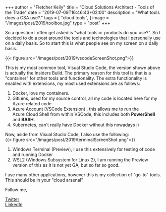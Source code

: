 +++
author = "Fletcher Kelly"
title = "Cloud Solutions Architect -  Tools of the Trade"
date = "2019-07-09T16:46:43+02:00"
description = "What tools does a CSA use?."
tags = [
    "cloud tools",
]
image = "/images/post/2019/toolbox.jpg"
type = "post"
+++

<!-- CANBEPUBLISHED -->

So a question I often get asked is "what tools or products do you use?". So I decided to do a post around the tools and technologies that I personally use on a daily basis. So to start this is what people see on my screen on a daily basis.

{{< figure src="/images/post/2019/vscodeScreenShot.png">}}

This is my most common tool, Visual Studio Code, the version shown above is actually the Insiders Build. The primary reason for this tool is that is a "container" for other tools and functionality. The extra functionality is enabled with extensions, my most used extensions are as follows:

1. Docker, love my containers.
1. GitLens, used for my source control, all my code is located here for my Azure related code
1. Azure Account (VSCode Extension) , this allows me to run the Azure Cloud Shell from within VSCode, this includes both **PowerShell** and **BASH**.
1. Kubernetes, can't really have Docker without this nowadays :)

Now, aside from Visual Studio Code, I also use the following:  
{{< figure src="/images/post/2019/terminalScreenShot.png">}}

1. Windows Terminal (Preview), I use this extensively for testing of code and running Docker
1. WSL2 (Windows Subsystem for Linux 2), I am running the Preview version of this as it is not yet GA, but so far so good.

I use many other applications, however this is my collection of "go-to" tools. This should be in your "cloud arsenal"

Follow me,

[Twitter](https://www.twitter.com/fskelly)  
[LinkedIn](https://linkedin.com/in/fletcherkelly)
